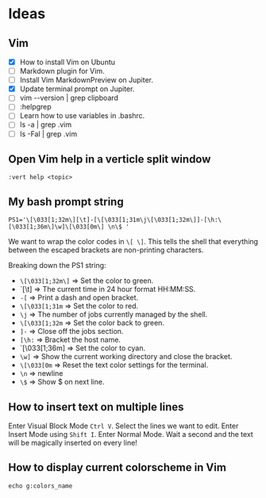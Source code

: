 # Ideas 

## Vim

- [x] How to install Vim on Ubuntu
- [ ] Markdown plugin for Vim.
- [ ] Install Vim MarkdownPreview on Jupiter.
- [x] Update terminal prompt on Jupiter.
- [ ] vim --version | grep clipboard
- [ ] :helpgrep <linebreak>
- [ ] Learn how to use variables in .bashrc.
- [ ] ls -a | grep .vim
- [ ] ls -Fal | grep .vim

## Open Vim help in a verticle split window

```vim
:vert help <topic>
```

## My bash prompt string

```vim
PS1='\[\033[1;32m\][\t]-[\[\033[1;31m\j\[\033[1;32m\]]-[\h:\[\033[1;36m\]\w]\[\033[0m\] \n\$ '
```

We want to wrap the color codes in `\[ \]`. This tells the shell that everything between the escaped brackets are non-printing characters.

Breaking down the PS1 string:

- `\[\033[1;32m\]` => Set the color to green.
- `[\t] => The current time in 24 hour format HH:MM:SS.
- `-[` => Print a dash and open bracket.
- `\[\033[1;31m` => Set the color to red.
- `\j` => The number of jobs currently managed by the shell.
- `\[\033[1;32m` => Set the color back to green.
- `]-` => Close off the jobs section.
- `[\h:` => Bracket the host name.
- `\[\033[1;36m\] => Set the color to cyan.
- `\w]` => Show the current working directory and close the bracket.
- `\[\033[0m` => Reset the text color settings for the terminal.
- `\n` => newline
- `\$` => Show $ on next line.

## How to insert text on multiple lines

Enter Visual Block Mode `Ctrl V`.
Select the lines we want to edit.
Enter Insert Mode using `Shift I`.
Enter Normal Mode.
Wait a second and the text will be magically inserted on every line!

## How to display current colorscheme in Vim

```shell
echo g:colors_name
```
